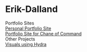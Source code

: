 # Erik-Dalland
Portfolio Sites
<br>
[Personal Portfolio Site](https://eldalland.github.io/Portfolio_Site_2024/)
<br>
[Portfolio Site for Chane of Command](https://chaneofcommand.com)
<br>
Other Projects
<br>
[Visuals using Hydra](https://www.youtube.com/watch?v=9WClqQrrZvo&ab_channel=ErikDalland)
<br>
